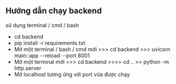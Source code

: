 ## Hướng dẫn chạy backend 

sử dụng terminal / cmd / bash 

- cd backend 
- pip install -r requirements.txt
- Mở một terminal / bash / cmd mới >>> cd backend >>> uvicorn main::app --reload --port 8001
- Mở một terminal mới >>> cd backend >>>> cd .. >> python -m http.server 
- Mở localhost tương ứng với port vừa được chạy 